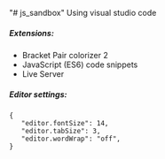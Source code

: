 "# js_sandbox" 
Using visual studio code

##### Extensions:
- Bracket Pair colorizer 2
- JavaScript (ES6) code snippets
- Live Server

##### Editor settings:
```
{
   "editor.fontSize": 14,
   "editor.tabSize": 3,
   "editor.wordWrap": "off",
}
```
